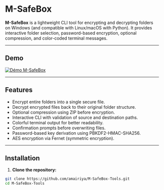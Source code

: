 # M-SafeBox

**M-SafeBox** is a lightweight CLI tool for encrypting and decrypting folders on Windows (and compatible with Linux/macOS with Python). It provides interactive folder selection, password-based encryption, optional compression, and color-coded terminal messages.

---

## Demo

[![Démo M-SafeBox](https://img.youtube.com/vi/0.jpg)](https://youtu.b)

---


## Features

- Encrypt entire folders into a single secure file.
- Decrypt encrypted files back to their original folder structure.
- Optional compression using ZIP before encryption.
- Interactive CLI with validation of source and destination paths.
- Colorful terminal output for better readability.
- Confirmation prompts before overwriting files.
- Password-based key derivation using PBKDF2-HMAC-SHA256.
- AES encryption via Fernet (symmetric encryption).

---



## Installation

1. **Clone the repository:**

```bash
git clone https://github.com/amairiya/M-SafeBox-Tools.git
cd M-SafeBox-Tools
```


